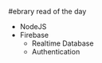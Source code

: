 #ebrary read of the day

<ul>
<li>NodeJS</li>
<li>Firebase
<ul>
<li>Realtime Database</li>
<li>Authentication</li>
</ul>
</li>
</ul>
